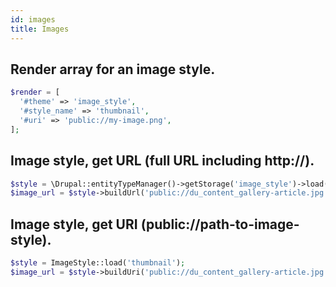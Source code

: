 ```yaml
---
id: images
title: Images
---
```


## Render array for an image style.
``` php
$render = [
  '#theme' => 'image_style',
  '#style_name' => 'thumbnail',
  '#uri' => 'public://my-image.png',
];
```

## Image style, get URL (full URL including http://).
``` php
$style = \Drupal::entityTypeManager()->getStorage('image_style')->load('thumbnail');
$image_url = $style->buildUrl('public://du_content_gallery-article.jpg');
```

## Image style, get URI (public://path-to-image-style).
``` php
$style = ImageStyle::load('thumbnail');
$image_url = $style->buildUri('public://du_content_gallery-article.jpg');
```